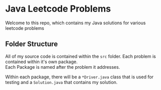 # Java Leetcode Problems

Welcome to this repo, which contains my Java solutions for various leetcode problems

## Folder Structure

All of my source code is contained within the `src` folder. Each problem is contained within it's own package.  
Each Package is named after the problem it addresses.

Within each package, there will be a `*Driver.java` class that is used for testing and a `Solution.java` that contains my solution.

